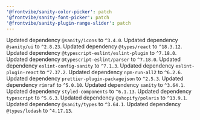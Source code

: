 ```yaml
---
'@frontvibe/sanity-color-picker': patch
'@frontvibe/sanity-font-picker': patch
'@frontvibe/sanity-plugin-range-slider': patch
---
```


Updated dependency `@sanity/icons` to `^3.4.0`.
Updated dependency `@sanity/ui` to `^2.8.23`.
Updated dependency `@types/react` to `^18.3.12`.
Updated dependency `@typescript-eslint/eslint-plugin` to `^7.18.0`.
Updated dependency `@typescript-eslint/parser` to `^7.18.0`.
Updated dependency `eslint-config-sanity` to `^7.1.3`.
Updated dependency `eslint-plugin-react` to `^7.37.2`.
Updated dependency `npm-run-all2` to `^6.2.6`.
Updated dependency `prettier-plugin-packagejson` to `^2.5.3`.
Updated dependency `rimraf` to `^5.0.10`.
Updated dependency `sanity` to `^3.64.1`.
Updated dependency `styled-components` to `^6.1.13`.
Updated dependency `typescript` to `^5.6.3`.
Updated dependency `@shopify/polaris` to `^13.9.1`.
Updated dependency `@sanity/types` to `^3.64.1`.
Updated dependency `@types/lodash` to `^4.17.13`.
